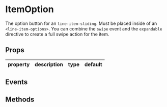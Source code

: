 # ItemOption

The option button for an `line-item-sliding`. Must be placed inside of an `<line-item-options>`.
You can combine the `swipe` event and the `expandable` directive to create a full swipe
action for the item.

## Props

| property | description | type | default |
|----------|-------------|------|---------|

## Events

## Methods
